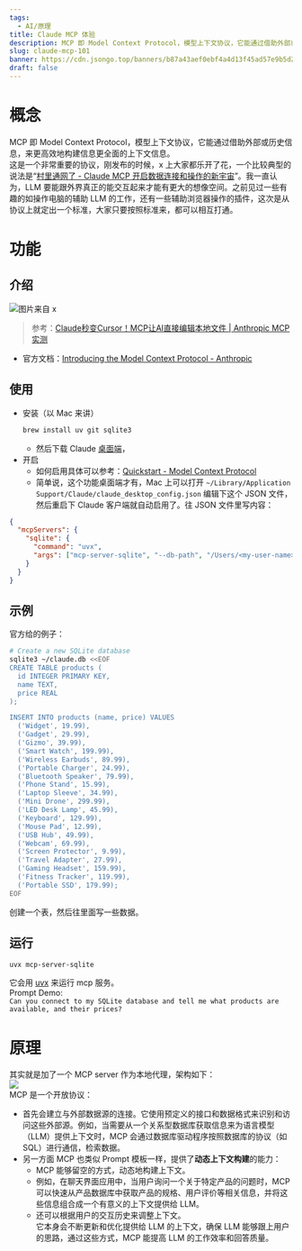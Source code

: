 ```yaml
---
tags:
  - AI/原理
title: Claude MCP 体验
description: MCP 即 Model Context Protocol，模型上下文协议，它能通过借助外部或历史信息，来更高效地构建信息更全面的上下文信息。
slug: claude-mcp-101
banner: https://cdn.jsongo.top/banners/b87a43aef0ebf4a4d13f45ad57e9b5d2.jpeg
draft: false
---
```

# 概念
MCP 即 Model Context Protocol，模型上下文协议，它能通过借助外部或历史信息，来更高效地构建信息更全面的上下文信息。  
这是一个非常重要的协议，刚发布的时候，x 上大家都乐开了花，一个比较典型的说法是“[村里通网了 - Claude MCP 开启数据连接和操作的新宇宙](https://x.com/eviljer/status/1861333739730804848)”。我一直认为，LLM 要能跟外界真正的能交互起来才能有更大的想像空间。之前见过一些有趣的如操作电脑的辅助 LLM 的工作，还有一些辅助浏览器操作的插件，这次是从协议上就定出一个标准，大家只要按照标准来，都可以相互打通。

# 功能
## 介绍
![图片来自 x]({MD5}-1.webp)
>  参考：[Claude秒变Cursor！MCP让AI直接编辑本地文件 | Anthropic MCP实测](https://x.com/nicekate8888/status/1861323082969030978)
- 官方文档：[Introducing the Model Context Protocol - Anthropic](https://www.anthropic.com/news/model-context-protocol)
## 使用
- 安装（以 Mac 来讲）
	```bash
	brew install uv git sqlite3
	```
	- 然后下载 Claude [桌面端](https://claude.ai/download)，
- 开启
	- 如何启用具体可以参考：[Quickstart - Model Context Protocol](https://modelcontextprotocol.io/quickstart#installing-prerequisites-macos)
	- 简单说，这个功能桌面端才有，Mac 上可以打开 `~/Library/Application Support/Claude/claude_desktop_config.json` 编辑下这个 JSON 文件，然后重启下 Claude 客户端就自动启用了。往 JSON 文件里写内容：
```json
{
  "mcpServers": {
    "sqlite": {
      "command": "uvx",
      "args": ["mcp-server-sqlite", "--db-path", "/Users/<my-user-name>/claude.db"]
    }
  }
}
```
## 示例
官方给的例子：
```bash
# Create a new SQLite database
sqlite3 ~/claude.db <<EOF
CREATE TABLE products (
  id INTEGER PRIMARY KEY,
  name TEXT,
  price REAL
);

INSERT INTO products (name, price) VALUES
  ('Widget', 19.99),
  ('Gadget', 29.99),
  ('Gizmo', 39.99),
  ('Smart Watch', 199.99),
  ('Wireless Earbuds', 89.99),
  ('Portable Charger', 24.99),
  ('Bluetooth Speaker', 79.99),
  ('Phone Stand', 15.99),
  ('Laptop Sleeve', 34.99),
  ('Mini Drone', 299.99),
  ('LED Desk Lamp', 45.99),
  ('Keyboard', 129.99),
  ('Mouse Pad', 12.99),
  ('USB Hub', 49.99),
  ('Webcam', 69.99),
  ('Screen Protector', 9.99),
  ('Travel Adapter', 27.99),
  ('Gaming Headset', 159.99),
  ('Fitness Tracker', 119.99),
  ('Portable SSD', 179.99);
EOF
```
创建一个表，然后往里面写一些数据。
## 运行
```bash
uvx mcp-server-sqlite
```
它会用 [uvx](https://docs.astral.sh/uv/guides/tools/) 来运行 mcp 服务。  
Prompt Demo:  
`Can you connect to my SQLite database and tell me what products are available, and their prices?`

# 原理
其实就是加了一个 MCP server 作为本地代理，架构如下：  
![]({MD5}-2.webp)  
MCP 是一个开放协议：
- 首先会建立与外部数据源的连接。它使用预定义的接口和数据格式来识别和访问这些外部源。例如，当需要从一个关系型数据库获取信息来为语言模型（LLM）提供上下文时，MCP 会通过数据库驱动程序按照数据库的协议（如 SQL）进行通信，检索数据。
- 另一方面 MCP 也类似 Prompt 模板一样，提供了**动态上下文构建**的能力：
	- MCP 能够留空的方式，动态地构建上下文。
	- 例如，在聊天界面应用中，当用户询问一个关于特定产品的问题时，MCP 可以快速从产品数据库中获取产品的规格、用户评价等相关信息，并将这些信息组合成一个有意义的上下文提供给 LLM。
	- 还可以根据用户的交互历史来调整上下文。  
它本身会不断更新和优化提供给 LLM 的上下文，确保 LLM 能够跟上用户的思路，通过这些方式，MCP 能提高 LLM 的工作效率和回答质量。
